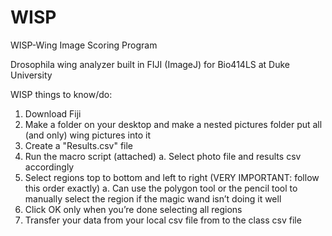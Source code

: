 # WISP
WISP-Wing Image Scoring Program 

Drosophila wing analyzer built in FIJI (ImageJ) for Bio414LS at Duke University

WISP things to know/do:
1. Download Fiji
2. Make a folder on your desktop and make a nested pictures folder put all (and only) wing pictures into it
3. Create a "Results.csv" file
4. Run the macro script (attached)
	a. Select photo file and results csv accordingly
5. Select regions top to bottom and left to right (VERY IMPORTANT: follow this order exactly)
	a. Can use the polygon tool or the pencil tool to manually select the region if the magic wand isn’t doing it well
6. Click OK only when you’re done selecting all regions
7. Transfer your data from your local csv file from to the class csv file
